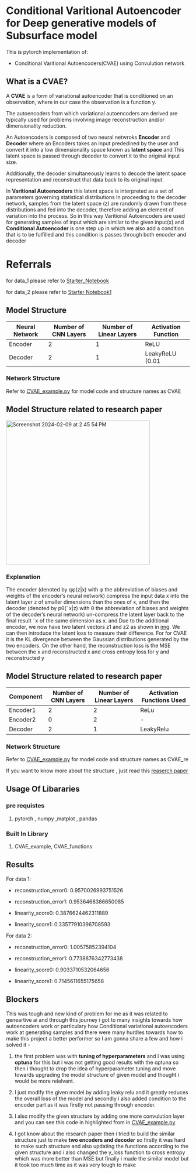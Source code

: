 # Conditional Varitional Autoencoder for Deep generative models of Subsurface model

This is pytorch implementation of:
* Conditional Varitional Autoencoders(CVAE) using Convulution network 

## What is a CVAE?

A **CVAE** is a form of variational autoencoder that is
conditioned on an observation, where in our case the observation is a function y.

The autoencoders from which variational autoencoders
are derived are typically used for problems involving
image reconstruction and/or dimensionality reduction.

An Autoencoders is composed of two neural netwroks **Encoder** and **Decoder** where an Encoders takes an input prededined by the user and convert it into a low dimensionality space known as **latent space** and This latent space is passed through decoder to convert it to the original input size.

Additionally,
the decoder simultaneously learns to decode the latent
space representation and reconstruct that data back to
its original input. 

In **Varitional Autoencoders** this latent space is interpreted as a set of parameters governing statistical distributions In proceeding to the decoder
network, samples from the latent space (z) are randomly
drawn from these distributions and fed into the decoder,
therefore adding an element of variation into the process.
So in this way Varitional Autoencoders are used for generating samples of input which are similar to the given input(x) and **Conditional Autoencoder** is one step up in which we also add a condition that is to be fulfilled and this condition is passes through both encoder and decoder



# Referrals 
for data_1 please refer to [Starter_Notebook](https://github.com/FReakYdiVi/2nn1b/blob/main/Starter%20Notebook.ipynb) 

for data_2 please refer to [Starter Notebook1](https://github.com/FReakYdiVi/2nn1b/blob/main/Starter%20Notebook1.ipynb)


## Model Structure


| Neural Network | Number of CNN Layers | Number of Linear Layers | Activation Function       |
|-----------|----------------------|-------------------------|---------------------------|
| Encoder   | 2                    | 1                       |  ReLU     |
| Decoder   | 2                    | 1                       | LeakyReLU (0.01 |


### Network Structure

Refer to [CVAE_example.py](https://github.com/FReakYdiVi/2nn1b/blob/main/CVAE_example.py) for model code and structure names as CVAE 


## Model Structure related to research paper 

<img width="394" alt="Screenshot 2024-02-09 at 2 45 54 PM" src="https://github.com/FReakYdiVi/2nn1b/assets/129744247/33204703-dd77-45f3-a7bd-f4c7df1176b8">

### Explanation
The encoder (denoted by qφ(z|x) with
φ the abbreviation of biases and weights of the encoder’s
neural network) compress the input data x into the latent
layer z of smaller dimensions than the ones of x, and then
the decoder (denoted by pθ(˜x|z) with θ the abbreviation
of biases and weights of the decoder’s neural network)
un-compress the latent layer back to the final result ˜x of
the same dimension as x. and Due to the additional encoder, we now have two latent
vectors z1 and z2 as shown in [img](<img width="394" alt="Screenshot 2024-02-09 at 2 45 54 PM" src="https://github.com/FReakYdiVi/2nn1b/assets/129744247/33204703-dd77-45f3-a7bd-f4c7df1176b8">
). We can then introduce the latent loss to measure their difference. For for CVAE it is the KL divergence between the Gaussian distributions generated by the two encoders. On the
other hand, the reconstruction loss is the MSE between the x and reconstructed x and cross entropy loss for y and reconstructed y


## Model Structure related to research paper 

| Component   | Number of CNN Layers | Number of Linear Layers | Activation Functions Used |
|-------------|----------------------|-------------------------|---------------------------|
| Encoder1    | 2                    | 2                      | ReLu          |
| Encoder2    | 0                    | 2                       | -          |
| Decoder     | 2                    | 1                       | LeakyRelu          |

### Network Structure

Refer to [CVAE_example.py](https://github.com/FReakYdiVi/2nn1b/blob/main/CVAE_example.py) for model code and structure names as CVAE_re

If you want to know more about the structure , just read this [reaserch paper](https://arxiv.org/abs/2101.06685
)

## Usage Of Libararies
### pre requistes
1. pytorch , numpy ,matplot , pandas
### Built In Library
1. CVAE_example, CVAE_functions 


## Results

For data 1:

* reconstruction_error0: 0.9570026993751526

* reconstruction_error1: 0.9536468386650085

* linearity_score0: 0.3876624462311889

* linearity_score1: 0.33577910396708593

For data 2:

* reconstruction_error0: 1.00575852394104

* reconstruction_error1: 0.7738876342773438

* linearity_score0: 0.9033710532064656

* linearity_score1: 0.7145611655175658

## Blockers

This was tough and new kind of problem for me as it was related to geneartive ai and through this journey i got to many insights towards how autoencoders work or particulary how Conditional variational autoencoders work at generating samples and there were many hurdles towards how to make this project a better performer so I am gonna share a few and how i solved it -

1. the first problem was with **tuning of hyperparameters**
and I was using **optuna** for this but i was not getting good results with the optuna so then i thought to drop the idea of hyperparameter tuning and move towards upgrading the model structure of given model and thought i would be more relelvant.

2. I just modify the given model by adding leaky relu and it greatly reduces the overall loss of the model and secondly i also added condition to the encoder part as it was firstly not passing through encoder.

3. I also modify the given structure by adding one more convulution layer and you can see this code in highlighted from in [CVAE_example.py](https://github.com/FReakYdiVi/2nn1b/blob/main/CVAE_example.py)

4. I got know about the research paper then i tried to build the similar structure just to make **two encoders and decoder** so firstly it was hard to make such structure and also updating the functions according to the given structure  and i also changed the y_loss function to cross entropy which was more better than MSE but finally i made the similar model but it took too much time as it was very tough to make
